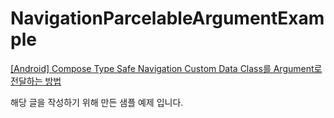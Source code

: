 # NavigationParcelableArgumentExample

[[Android] Compose Type Safe Navigation Custom Data Class를 Argument로 전달하는 방법](https://velog.io/@mraz3068/Android-Compose-Type-Safe-Navigation-Custom-Data-Class-Argument-Delivery-Way)<br>

해당 글을 작성하기 위해 만든 샘플 예제 입니다.

